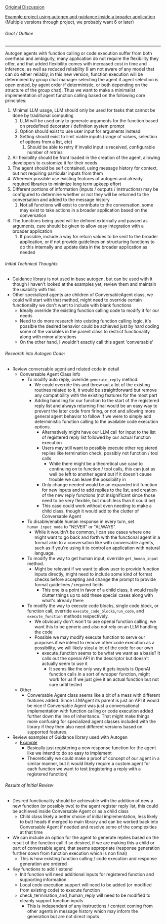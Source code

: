 [Original Discussion](https://www.reddit.com/r/AutoGenAI/comments/1c08e7l/more_deterministic_function_calling/)

[Example project using autogen and guidance inside a broader application](https://github.com/disler/multi-agent-postgres-data-analytics/tree/v6-control-flow-and-structured-response) (Multiple versions through project, we probably want 6 or later)

###### Goal / Outline

---

Autogen agents with function calling or code execution suffer from both overhead and ambiguity, many application do not require the flexibility they offer, and that added flexibility comes with increased cost in time and inference, as well as reduced reliability (I am not aware of any model that can do either reliably, in this new version, function execution will be determined by group chat manager selecting the agent if agent selection is open ended, by agent order if deterministic, or both depending on the structure of the group chat). Thus we want to make a minimalist implementation of agent function calling based on the following core principles:

1. Minimal LLM usage, LLM should only be used for tasks that cannot be done by traditional computing
   1. LLM will be used only to generate arguments for the function based on predefined decorator / definition system prompt
   2. Option should exist to use user input for arguments instead
   3. Setting should exist to limit viable inputs (range of values, selection of options from a list, etc)
      1. Should be able to retry if invalid input is received, configurable number of retries
2. All flexibility should be front loaded in the creation of the agent, allowing developers to customize it for their needs
3. The agent should be self contained, using message history for context, but not requiring particular inputs from them
4. Wherever possible use existing features of autogen and already required libraries to minimize long term upkeep effort
5. Different portions of information (inputs / outputs / instructions) may be configured to determine whether or not they will be returned to the conversation and added to the message history
   1. Not all functions will exist to contribute to the conversation, some may exist to take actions in a broader application based on the conversation
6. The functions being used will be defined externally and passed as arguments, care should be given to allow easy integration with a broader application
   1. If possible, include a way for return values to be sent to the broader application, or if not provide guidelines on structuring functions to do this internally and update data in the broader application as needed

###### Initial Technical Thoughts

- Guidance library is not used in base autogen, but can be used with it though I haven't looked at the examples yet, review them and maintain the usability with this
- Other specialized agents are children of ConversableAgent class, we could will start with that method, might need to override certain functionality we don't want to include with blank functions
  - Ideally override the existing function calling code to modify it for our needs
  - Need to do more research into existing function calling logic, it's possible the desired behavior could be achieved just by hard coding some of the variables in the parent class to restrict functionality along with minor alterations
  - On the other hand, I wouldn't exactly call this agent 'conversable'

###### Research into Autogen Code:

- Review conversable agent and related code in detail
  - Conversable Agent Class Info
    - To modify auto reply, override `generate_reply` method.
      - We could override this and throw out a lot of the existing routines related to it, it would be straightforward but remove any compatibility with the existing features for the most part
      - Adding handling for our function to the start of the registered reply list and always returning final would be an easy way to prevent the later code from firing, or not and allowing more general agent behavior to follow if we were to simply add deterministic function calling to the available code execution options.
        - Alternatively might have our LLM call for input to the list of registered reply list followed by our actual function execution
        - Users may still want to possibly execute other registered replies like termination check, possibly not function / tool calls
          - While there might be a theoretical use case to continuing on to function / tool calls, this can just as well be left to another agent but if it doesn't cause trouble we can leave the possibility in
        - Only change needed would be an expanded init function for new inputs and to add replies to the list, and creation of the new reply functions (not insignificant since those need to be very flexible, but much less than it could be)
        - This case could work without even needing to make a child class, though it would add to the clutter of Conversable Agent
    - To disable/enable human response in every turn, set `human_input_mode` to "NEVER" or "ALWAYS".
      - While it wouldn't be common, I can see cases where one might want to go back and forth with the functional agent in a format akin to a conversation like with conversable agents, such as if you're using it to control an application with natural language.
    - To modify the way to get human input, override `get_human_input` method.
      - Might be relevant if we want to allow user to provide function inputs directly, might need to include some kind of format checks before accepting and change the prompt to provide format guidelines / required fields
        - This one is a point in favor of a child class, it would really clutter things up to add these special cases along with what's already there
    - To modify the way to execute code blocks, single code block, or function call, override `execute_code_blocks`,`run_code`, and `execute_function` methods respectively.
      - We obviously don't won't to use openai function calling, we want this to be generic and also not rely on an LLM handling the code
      - Possible we may modify execute function to serve our purposes if we intend to remove other code execution as a possibility, we will likely steal a lot of the code for our own
        - execute_function seems to be what we want as a basis? It calls out the openai API in the descriptor but doesn't actually seem to use it
          - It seems like the only way it gets inputs is OpenAI function calls in a sort of wrapper function, might work for us if we just give it an actual function but not sure until tested
  - Other
    - Conversable Agent class seems like a bit of a mess with different features added. Since LLMAgent its parent is just an API it would be nice if Conversable Agent was just a conversational implementation with function calling or code execution added further down the line of inheritance. That might make things more confusing for specialized agent classes included with the library if they then also need different versions based on supported features.
- Review examples of Guidance library used with Autogen
  - [Example](https://github.com/microsoft/autogen/blob/main/notebook/agentchat_guidance.ipynb)
    - Basically just registering a new response function for the agent like we intend to do so easy to implement
    - Theoretically we could make a proof of concept of our agent in a similar manner, but it would likely require a custom agent for each function we want to test (registering a reply with a registered function)

###### Results of Initial Review

- Desired functionality should be achievable with the addition of new a new function (or possibly two) to the agent register reply list, this could be achieved inside Conversable Agent or as a child class
  - Child class likely a better choice of initial implementation, less likely to butt heads if merged to main library and can be worked back into Conversable Agent if needed and resolve some of the complexities at that time
- We can include an option for the agent to generate replies based on the result of the function call if so desired, if we are making this a child or part of conversable agent, that seems appropriate (response generation further down from function execution which is non final)
  - This is how existing function calling / code execution and response generation are ordered
- Key functions to add / extend
  - Init function will need additional inputs for registered function and supporting information
  - Local code execution support will need to be added (or modified from existing code) to execute function
  - check_termination_and_human_reply will need to be modified to cleanly support function inputs
    - This is independent of any instructions / context coming from other agents in message history which may inform the generation but are not direct inputs
